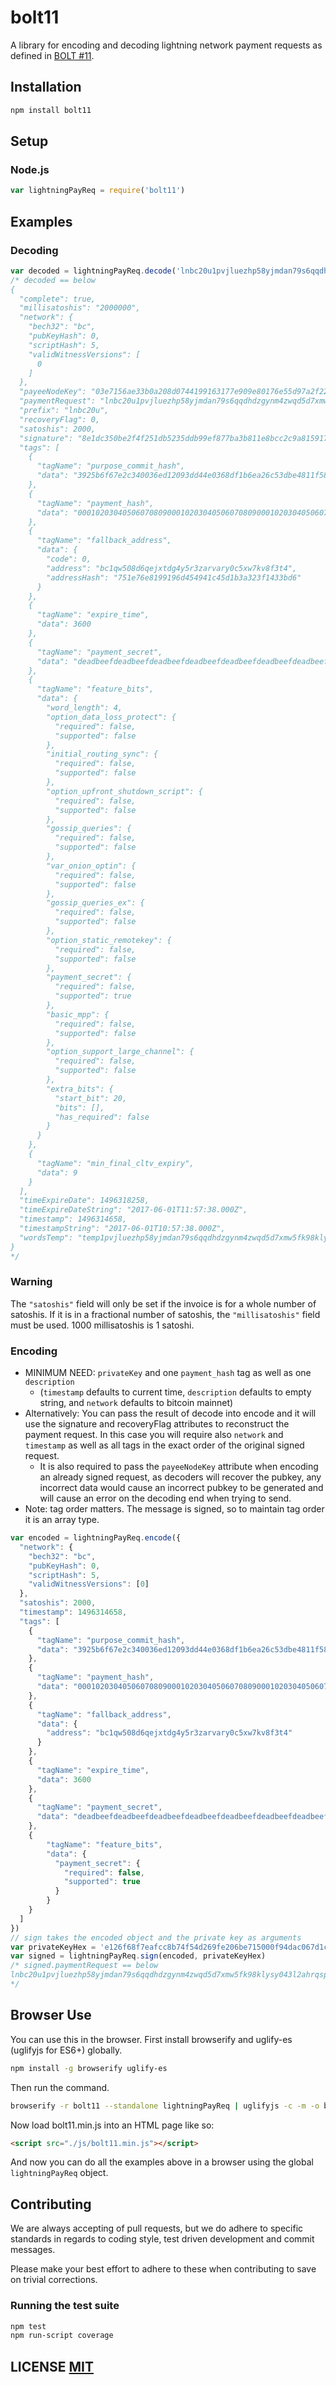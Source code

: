 # bolt11
A library for encoding and decoding lightning network payment requests as defined in [BOLT #11](https://github.com/lightningnetwork/lightning-rfc/blob/master/11-payment-encoding.md).


## Installation
``` bash
npm install bolt11
```

## Setup
### Node.js
``` javascript
var lightningPayReq = require('bolt11')
```


## Examples
### Decoding
``` javascript
var decoded = lightningPayReq.decode('lnbc20u1pvjluezhp58yjmdan79s6qqdhdzgynm4zwqd5d7xmw5fk98klysy043l2ahrqspp5qqqsyqcyq5rqwzqfqqqsyqcyq5rqwzqfqqqsyqcyq5rqwzqfqypqfppqw508d6qejxtdg4y5r3zarvary0c5xw7kxqrrsssp5m6kmam774klwlh4dhmhaatd7al02m0h0m6kmam774klwlh4dhmhs9qypqqqcqpf3cwux5979a8j28d4ydwahx00saa68wq3az7v9jdgzkghtxnkf3z5t7q5suyq2dl9tqwsap8j0wptc82cpyvey9gf6zyylzrm60qtcqsq7egtsq')
/* decoded == below
{
  "complete": true,
  "millisatoshis": "2000000",
  "network": {
    "bech32": "bc",
    "pubKeyHash": 0,
    "scriptHash": 5,
    "validWitnessVersions": [
      0
    ]
  },
  "payeeNodeKey": "03e7156ae33b0a208d0744199163177e909e80176e55d97a2f221ede0f934dd9ad",
  "paymentRequest": "lnbc20u1pvjluezhp58yjmdan79s6qqdhdzgynm4zwqd5d7xmw5fk98klysy043l2ahrqspp5qqqsyqcyq5rqwzqfqqqsyqcyq5rqwzqfqqqsyqcyq5rqwzqfqypqfppqw508d6qejxtdg4y5r3zarvary0c5xw7kxqrrsssp5m6kmam774klwlh4dhmhaatd7al02m0h0m6kmam774klwlh4dhmhs9qypqqqcqpf3cwux5979a8j28d4ydwahx00saa68wq3az7v9jdgzkghtxnkf3z5t7q5suyq2dl9tqwsap8j0wptc82cpyvey9gf6zyylzrm60qtcqsq7egtsq",
  "prefix": "lnbc20u",
  "recoveryFlag": 0,
  "satoshis": 2000,
  "signature": "8e1dc350be2f4f251db5235ddb99ef877ba3b811e8bcc2c9a81591759a764c4545f81487080537e5581d0e84f27b82bc1d580919921509d0884f887bd3c0bc02",
  "tags": [
    {
      "tagName": "purpose_commit_hash",
      "data": "3925b6f67e2c340036ed12093dd44e0368df1b6ea26c53dbe4811f58fd5db8c1"
    },
    {
      "tagName": "payment_hash",
      "data": "0001020304050607080900010203040506070809000102030405060708090102"
    },
    {
      "tagName": "fallback_address",
      "data": {
        "code": 0,
        "address": "bc1qw508d6qejxtdg4y5r3zarvary0c5xw7kv8f3t4",
        "addressHash": "751e76e8199196d454941c45d1b3a323f1433bd6"
      }
    },
    {
      "tagName": "expire_time",
      "data": 3600
    },
    {
      "tagName": "payment_secret",
      "data": "deadbeefdeadbeefdeadbeefdeadbeefdeadbeefdeadbeefdeadbeefdeadbeef"
    },
    {
      "tagName": "feature_bits",
      "data": {
        "word_length": 4,
        "option_data_loss_protect": {
          "required": false,
          "supported": false
        },
        "initial_routing_sync": {
          "required": false,
          "supported": false
        },
        "option_upfront_shutdown_script": {
          "required": false,
          "supported": false
        },
        "gossip_queries": {
          "required": false,
          "supported": false
        },
        "var_onion_optin": {
          "required": false,
          "supported": false
        },
        "gossip_queries_ex": {
          "required": false,
          "supported": false
        },
        "option_static_remotekey": {
          "required": false,
          "supported": false
        },
        "payment_secret": {
          "required": false,
          "supported": true
        },
        "basic_mpp": {
          "required": false,
          "supported": false
        },
        "option_support_large_channel": {
          "required": false,
          "supported": false
        },
        "extra_bits": {
          "start_bit": 20,
          "bits": [],
          "has_required": false
        }
      }
    },
    {
      "tagName": "min_final_cltv_expiry",
      "data": 9
    }
  ],
  "timeExpireDate": 1496318258,
  "timeExpireDateString": "2017-06-01T11:57:38.000Z",
  "timestamp": 1496314658,
  "timestampString": "2017-06-01T10:57:38.000Z",
  "wordsTemp": "temp1pvjluezhp58yjmdan79s6qqdhdzgynm4zwqd5d7xmw5fk98klysy043l2ahrqspp5qqqsyqcyq5rqwzqfqqqsyqcyq5rqwzqfqqqsyqcyq5rqwzqfqypqfppqw508d6qejxtdg4y5r3zarvary0c5xw7kxqrrsssp5m6kmam774klwlh4dhmhaatd7al02m0h0m6kmam774klwlh4dhmhs9qypqqqcqpf3cwux5979a8j28d4ydwahx00saa68wq3az7v9jdgzkghtxnkf3z5t7q5suyq2dl9tqwsap8j0wptc82cpyvey9gf6zyylzrm60qtcqsq5xx76e"
}
*/
```

### Warning
The `"satoshis"` field will only be set if the invoice is for a whole number of satoshis. If it is in a fractional number of satoshis, the `"millisatoshis"` field must be used. 1000 millisatoshis is 1 satoshi.

### Encoding
* MINIMUM NEED: `privateKey` and one `payment_hash` tag as well as one `description`
  * (`timestamp` defaults to current time, `description` defaults to empty string,
    and `network` defaults to bitcoin mainnet)
* Alternatively: You can pass the result of decode into encode and it will use the
signature and recoveryFlag attributes to reconstruct the payment request. In this
case you will require also `network` and `timestamp` as well as all tags in the
exact order of the original signed request.
  * It is also required to pass the `payeeNodeKey` attribute when encoding an
  already signed request, as decoders will recover the pubkey, any incorrect data
  would cause an incorrect pubkey to be generated and will cause an error on the
  decoding end when trying to send.
* Note: tag order matters. The message is signed, so to maintain tag order it is
  an array type.

``` javascript
var encoded = lightningPayReq.encode({
  "network": {
    "bech32": "bc",
    "pubKeyHash": 0,
    "scriptHash": 5,
    "validWitnessVersions": [0]
  },
  "satoshis": 2000,
  "timestamp": 1496314658,
  "tags": [
    {
      "tagName": "purpose_commit_hash",
      "data": "3925b6f67e2c340036ed12093dd44e0368df1b6ea26c53dbe4811f58fd5db8c1"
    },
    {
      "tagName": "payment_hash",
      "data": "0001020304050607080900010203040506070809000102030405060708090102"
    },
    {
      "tagName": "fallback_address",
      "data": {
        "address": "bc1qw508d6qejxtdg4y5r3zarvary0c5xw7kv8f3t4"
      }
    },
    {
      "tagName": "expire_time",
      "data": 3600
    },
    {
      "tagName": "payment_secret",
      "data": "deadbeefdeadbeefdeadbeefdeadbeefdeadbeefdeadbeefdeadbeefdeadbeef"
    },
    {
        "tagName": "feature_bits",
        "data": {
          "payment_secret": {
            "required": false,
            "supported": true
          }
        }
    }
  ]
})
// sign takes the encoded object and the private key as arguments
var privateKeyHex = 'e126f68f7eafcc8b74f54d269fe206be715000f94dac067d1c04a8ca3b2db734'
var signed = lightningPayReq.sign(encoded, privateKeyHex)
/* signed.paymentRequest == below
lnbc20u1pvjluezhp58yjmdan79s6qqdhdzgynm4zwqd5d7xmw5fk98klysy043l2ahrqspp5qqqsyqcyq5rqwzqfqqqsyqcyq5rqwzqfqqqsyqcyq5rqwzqfqypqfppqw508d6qejxtdg4y5r3zarvary0c5xw7kxqrrsssp5m6kmam774klwlh4dhmhaatd7al02m0h0m6kmam774klwlh4dhmhs9qypqqqcqpf3cwux5979a8j28d4ydwahx00saa68wq3az7v9jdgzkghtxnkf3z5t7q5suyq2dl9tqwsap8j0wptc82cpyvey9gf6zyylzrm60qtcqsq7egtsq
*/
```

## Browser Use
You can use this in the browser. First install browserify and uglify-es (uglifyjs for ES6+) globally.

``` bash
npm install -g browserify uglify-es
```

Then run the command.

``` bash
browserify -r bolt11 --standalone lightningPayReq | uglifyjs -c -m -o bolt11.min.js
```

Now load bolt11.min.js into an HTML page like so:

``` HTML
<script src="./js/bolt11.min.js"></script>
```

And now you can do all the examples above in a browser using the global
`lightningPayReq` object.

## Contributing
We are always accepting of pull requests, but we do adhere to specific standards in regards to coding style, test driven development and commit messages.

Please make your best effort to adhere to these when contributing to save on trivial corrections.


### Running the test suite

``` bash
npm test
npm run-script coverage
```


## LICENSE [MIT](LICENSE)
